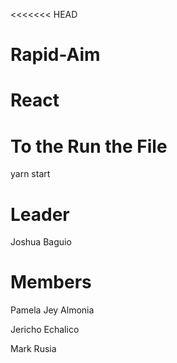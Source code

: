 <<<<<<< HEAD
# Rapid-Aim

# React

# To the Run the File

yarn start

# Leader

Joshua Baguio
# Members

Pamela Jey Almonia

Jericho Echalico

Mark Rusia
